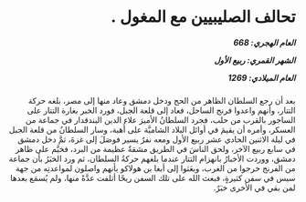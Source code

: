 <h1 dir="rtl">تحالف الصليبيين مع المغول .</h1>

<h5 dir="rtl">العام الهجري:  668

الشهر القمري: ربيع الأول

العام الميلادي: 1269</h5>

<p dir="rtl">بعد أن رجع السلطان الظاهر من الحج ودخل دمشق وعاد منها إلى مصر، بلغه حركة التتار، وأنهم واعدوا فرنج الساحل، فعاد إلى قلعة الجبل، فورد الخبر بغارة التتار على الساجور بالقرب من حلب، فجرد السلطانُ الأميرَ علاء الدين البندقدار في جماعة من العسكر، وأمره أن يقيمَ في أوائل البلاد الشاميَّة على أُهبة، وسار السلطانُ من قلعة الجبل في ليلة الاثنين الحادي عشر ربيع الأول ومعه نفرٌ يسير فوصَلَ إلى غزةَ، ثمَّ دخل دمشق في سابع ربيع الآخر، ولحق الناسَ في الطريق مشقةٌ عظيمة من البرد، فخيَّم على ظاهر دمشق، ووردت الأخبارُ بانهزام التتار عندما بلغهم حركةُ السلطان، ثم ورد الخبَرُ بأن جماعة من الفرنج خرجوا من الغرب، وبعَثوا إلى أبغا بن هولاكو بأنهم واصلون لمواعدتِه من جهة سيس في سفن كثيرةٍ، فبعث الله على تلك السفن ريحًا أتلفت عدَّةً منها، ولم يُسمَع بعدها لمن بقي في الأخرى خبَرٌ.</p></br>
